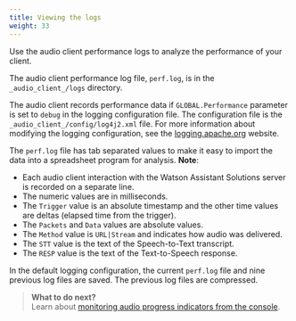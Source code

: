 ```yaml
---
title: Viewing the logs
weight: 33
---
```


Use the audio client performance logs to analyze the performance of your client.

The audio client performance log file, `perf.log`, is in the `_audio_client_/logs` directory.

The audio client records performance data if `GLOBAL.Performance` parameter is set to `debug` in the logging configuration file. The configuration file is the  `_audio_client_/config/log4j2.xml` file. For more information about modifying the logging configuration, see the [logging.apache.org](https://logging.apache.org/) website.

The `perf.log` file has tab separated values to make it easy to import the data into a spreadsheet program for analysis.
**Note**:
- Each audio client interaction with the Watson Assistant Solutions server is recorded on a separate line. 
- The numeric values are in milliseconds.
- The `Trigger` value is an absolute timestamp and the other time values are deltas (elapsed time from the trigger). 
- The `Packets` and `Data` values are absolute values. 
- The `Method` value is `URL|Stream` and indicates how  audio was delivered. 
- The `STT` value is the text of the Speech-to-Text transcript.
- The  `RESP` value is the text of the Text-to-Speech response.

In the default logging configuration, the current `perf.log` file and nine previous log files are saved. The previous log files are compressed.  

> **What to do next?**<br/>
Learn about [monitoring audio progress indicators from the console]({{site.baseurl}}/audio/progress_indicators/).
